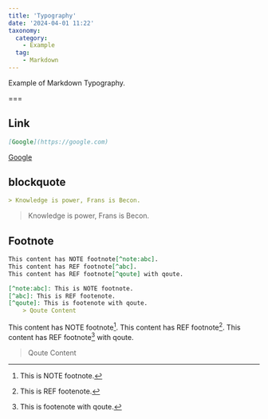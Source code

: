 ```yaml
---
title: 'Typography'
date: '2024-04-01 11:22'
taxonomy:
  category:
    - Example
  tag:
    - Markdown
---
```


Example of  Markdown Typography.

===

## Link

```markdown
[Google](https://google.com)
```

[Google](https://google.com)


## blockquote

```markdown
> Knowledge is power, Frans is Becon.
```

> Knowledge is power, Frans is Becon.

## Footnote

```markdown
This content has NOTE footnote[^note:abc].
This content has REF footnote[^abc].
This content has REF footnote[^qoute] with qoute.

[^note:abc]: This is NOTE footnote.
[^abc]: This is REF footenote.
[^qoute]: This is footenote with qoute.
    > Qoute Content
```

This content has NOTE footnote[^note:abc].
This content has REF footnote[^abc].
This content has REF footnote[^qoute] with qoute.

[^note:abc]: This is NOTE footnote.
[^abc]: This is REF footenote.
[^qoute]: This is footenote with qoute.
   > Qoute Content